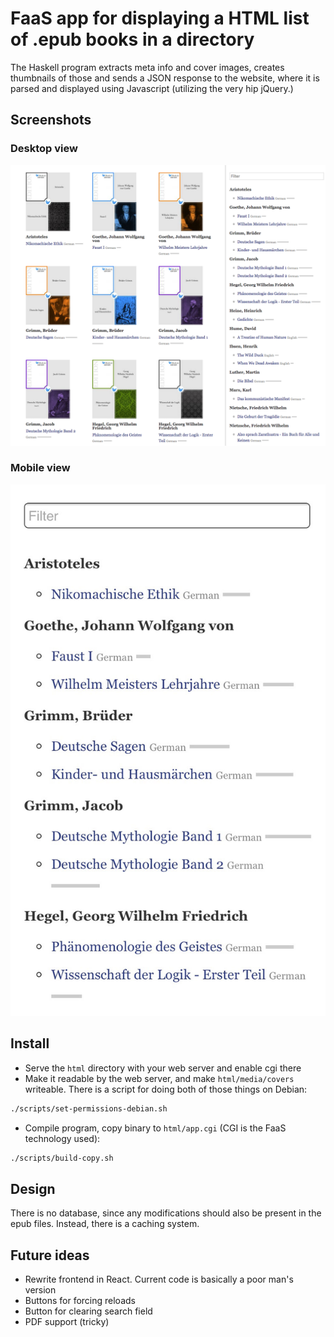 # FaaS app for displaying a HTML list of .epub books in a directory

The Haskell program extracts meta info and cover images, creates thumbnails of those and sends a JSON response to the website, where it is parsed and displayed using Javascript (utilizing the very hip jQuery.)

## Screenshots

### Desktop view

![Desktop screenshot](screenshots/screenshot-1.png?raw=true "Desktop view")

### Mobile view

![Mobile screenshot](screenshots/screenshot-2.jpg?raw=true "Mobile view")

## Install

  * Serve the `html` directory with your web server and enable cgi there
  * Make it readable by the web server, and make `html/media/covers`
    writeable. There is a script for doing both of those things on Debian:

```sh
./scripts/set-permissions-debian.sh
```

  * Compile program, copy binary to `html/app.cgi` (CGI is the FaaS technology used):

```sh
./scripts/build-copy.sh
```

## Design

There is no database, since any modifications should also be present in
the epub files. Instead, there is a caching system.

## Future ideas

  * Rewrite frontend in React. Current code is basically a poor man's
    version
  * Buttons for forcing reloads
  * Button for clearing search field
  * PDF support (tricky)
